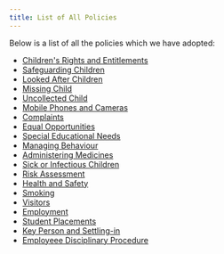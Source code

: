 ```yaml
---
title: List of All Policies
---
```

Below is a list of all the policies which we have adopted:

<ul>
	<li><a href="/policies/child_rights_and_entitlements.html">Children's Rights and Entitlements</a></li>
	<li><a href="/policies/safeguarding_children.html">Safeguarding Children</a></li>
	<li><a href="/policies/looked_after_children.html">Looked After Children</a></li>
	<li><a href="/policies/missing_child.html">Missing Child</a></li>
	<li><a href="/policies/uncollected_child.html">Uncollected Child</a></li>
	<li><a href="/policies/mobile_phones_and_cameras.html">Mobile Phones and Cameras</a></li>
	<li><a href="/policies/complaints.html">Complaints</a></li>
	<li><a href="/policies/equal_opportunities.html">Equal Opportunities</a></li>
	<li><a href="/policies/special_educational_needs.html">Special Educational Needs</a></li>
	<li><a href="/policies/managing_behaviours.html">Managing Behaviour</a></li>
	<li><a href="/policies/administering_medicines.html">Administering Medicines</a></li>
	<li><a href="/policies/sick_or_infectious_children.html">Sick or Infectious Children</a></li>
	<li><a href="/policies/risk_assessment.html">Risk Assessment</a></li>
	<li><a href="/policies/health_and_safety.html">Health and Safety</a></li>
	<li><a href="/policies/smoking.html">Smoking</a></li>
	<li><a href="/policies/visitors.html">Visitors</a></li>
	<li><a href="/policies/employment.html">Employment</a></li>
	<li><a href="/policies/student_placements.html">Student Placements</a></li>
	<li><a href="/policies/key_person.html">Key Person and Settling-in</a></li>
	<li><a href="/policies/disciplinary.html">Employeee Disciplinary Procedure</a></li>
</ul>

